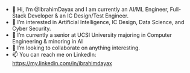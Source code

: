 - 👋 Hi, I’m @IbrahimDayax and I am currently an AI/ML Engineer, Full-Stack Developer & an IC Design/Test Engineer.
- 👀 I’m interested in Artificial Intelligence, IC Design, Data Science, and Cyber Security.
- 🌱 I’m currently a senior at UCSI University majoring in Computer Engineering & minoring in AI
- 💞️ I’m looking to collaborate on anything interesting.
- 📫 You can reach me on LinkedIn: https://my.linkedin.com/in/ibrahimdayax

<!---
IbrahimDayax/IbrahimDayax is a ✨ special ✨ repository because its `README.md` (this file) appears on your GitHub profile.
You can click the Preview link to take a look at your changes.
--->
